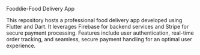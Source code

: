 Fooddie-Food Delivery App

This repository hosts a professional food delivery app developed using Flutter and Dart. It leverages Firebase for backend services and Stripe for secure payment processing. Features include user authentication, real-time order tracking, and seamless, secure payment handling for an optimal user experience.
